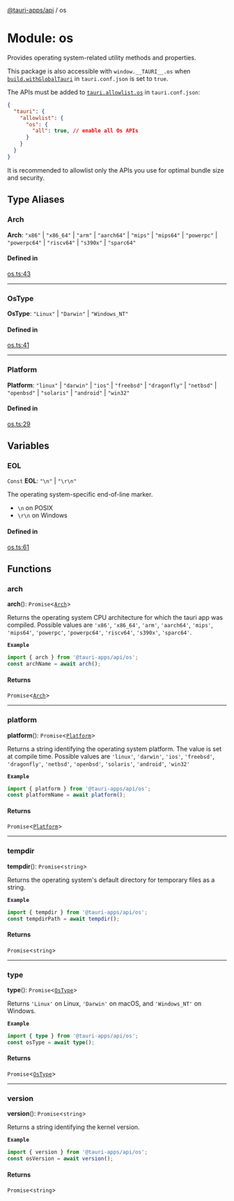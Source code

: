 [@tauri-apps/api](../README.md) / os

# Module: os

Provides operating system-related utility methods and properties.

This package is also accessible with `window.__TAURI__.os` when [`build.withGlobalTauri`](https://tauri.app/v1/api/config/#buildconfig.withglobaltauri) in `tauri.conf.json` is set to `true`.

The APIs must be added to [`tauri.allowlist.os`](https://tauri.app/v1/api/config/#allowlistconfig.os) in `tauri.conf.json`:
```json
{
  "tauri": {
    "allowlist": {
      "os": {
        "all": true, // enable all Os APIs
      }
    }
  }
}
```
It is recommended to allowlist only the APIs you use for optimal bundle size and security.

## Type Aliases

### Arch

 **Arch**: ``"x86"`` \| ``"x86_64"`` \| ``"arm"`` \| ``"aarch64"`` \| ``"mips"`` \| ``"mips64"`` \| ``"powerpc"`` \| ``"powerpc64"`` \| ``"riscv64"`` \| ``"s390x"`` \| ``"sparc64"``

#### Defined in

[os.ts:43](https://github.com/tauri-apps/tauri/blob/b1d5342/tooling/api/src/os.ts#L43)

___

### OsType

 **OsType**: ``"Linux"`` \| ``"Darwin"`` \| ``"Windows_NT"``

#### Defined in

[os.ts:41](https://github.com/tauri-apps/tauri/blob/b1d5342/tooling/api/src/os.ts#L41)

___

### Platform

 **Platform**: ``"linux"`` \| ``"darwin"`` \| ``"ios"`` \| ``"freebsd"`` \| ``"dragonfly"`` \| ``"netbsd"`` \| ``"openbsd"`` \| ``"solaris"`` \| ``"android"`` \| ``"win32"``

#### Defined in

[os.ts:29](https://github.com/tauri-apps/tauri/blob/b1d5342/tooling/api/src/os.ts#L29)

## Variables

### EOL

 `Const` **EOL**: ``"\n"`` \| ``"\r\n"``

The operating system-specific end-of-line marker.
- `\n` on POSIX
- `\r\n` on Windows

#### Defined in

[os.ts:61](https://github.com/tauri-apps/tauri/blob/b1d5342/tooling/api/src/os.ts#L61)

## Functions

### arch

**arch**(): `Promise`<[`Arch`](os.md#arch)\>

Returns the operating system CPU architecture for which the tauri app was compiled.
Possible values are `'x86'`, `'x86_64'`, `'arm'`, `'aarch64'`, `'mips'`, `'mips64'`, `'powerpc'`, `'powerpc64'`, `'riscv64'`, `'s390x'`, `'sparc64'`.

**`Example`**

```typescript
import { arch } from '@tauri-apps/api/os';
const archName = await arch();
```

#### Returns

`Promise`<[`Arch`](os.md#arch)\>

___

### platform

**platform**(): `Promise`<[`Platform`](os.md#platform)\>

Returns a string identifying the operating system platform.
The value is set at compile time. Possible values are `'linux'`, `'darwin'`, `'ios'`, `'freebsd'`, `'dragonfly'`, `'netbsd'`, `'openbsd'`, `'solaris'`, `'android'`, `'win32'`

**`Example`**

```typescript
import { platform } from '@tauri-apps/api/os';
const platformName = await platform();
```

#### Returns

`Promise`<[`Platform`](os.md#platform)\>

___

### tempdir

**tempdir**(): `Promise`<`string`\>

Returns the operating system's default directory for temporary files as a string.

**`Example`**

```typescript
import { tempdir } from '@tauri-apps/api/os';
const tempdirPath = await tempdir();
```

#### Returns

`Promise`<`string`\>

___

### type

**type**(): `Promise`<[`OsType`](os.md#ostype)\>

Returns `'Linux'` on Linux, `'Darwin'` on macOS, and `'Windows_NT'` on Windows.

**`Example`**

```typescript
import { type } from '@tauri-apps/api/os';
const osType = await type();
```

#### Returns

`Promise`<[`OsType`](os.md#ostype)\>

___

### version

**version**(): `Promise`<`string`\>

Returns a string identifying the kernel version.

**`Example`**

```typescript
import { version } from '@tauri-apps/api/os';
const osVersion = await version();
```

#### Returns

`Promise`<`string`\>

